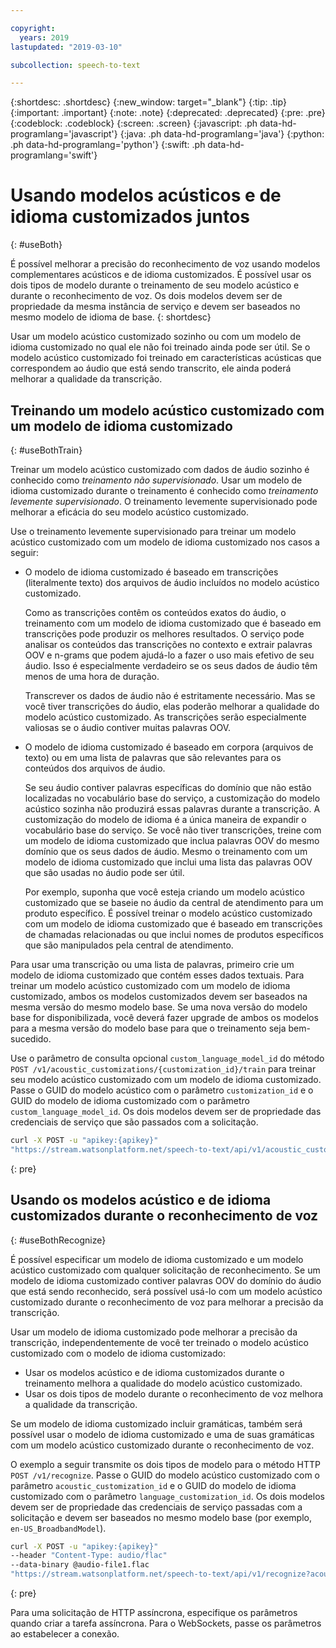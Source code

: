 ```yaml
---

copyright:
  years: 2019
lastupdated: "2019-03-10"

subcollection: speech-to-text

---
```


{:shortdesc: .shortdesc}
{:new_window: target="_blank"}
{:tip: .tip}
{:important: .important}
{:note: .note}
{:deprecated: .deprecated}
{:pre: .pre}
{:codeblock: .codeblock}
{:screen: .screen}
{:javascript: .ph data-hd-programlang='javascript'}
{:java: .ph data-hd-programlang='java'}
{:python: .ph data-hd-programlang='python'}
{:swift: .ph data-hd-programlang='swift'}

# Usando modelos acústicos e de idioma customizados juntos
{: #useBoth}

É possível melhorar a precisão do reconhecimento de voz usando modelos complementares acústicos e de idioma customizados. É possível usar os dois tipos de modelo durante o treinamento de seu modelo acústico e durante o reconhecimento de voz. Os dois modelos devem ser de propriedade da mesma instância de serviço e devem ser baseados no mesmo modelo de idioma de base.
{: shortdesc}

Usar um modelo acústico customizado sozinho ou com um modelo de idioma customizado no qual ele não foi treinado ainda pode ser útil. Se o modelo acústico customizado foi treinado em características acústicas que correspondem ao áudio que está sendo transcrito, ele ainda poderá melhorar a qualidade da transcrição.

## Treinando um modelo acústico customizado com um modelo de idioma customizado
{: #useBothTrain}

Treinar um modelo acústico customizado com dados de áudio sozinho é conhecido como *treinamento não supervisionado*. Usar um modelo de idioma customizado durante o treinamento é conhecido como *treinamento levemente supervisionado*. O treinamento levemente supervisionado pode melhorar a eficácia do seu modelo acústico customizado.

Use o treinamento levemente supervisionado para treinar um modelo acústico customizado com um modelo de idioma customizado nos casos a seguir:

-   O modelo de idioma customizado é baseado em transcrições (literalmente texto) dos arquivos de áudio incluídos no modelo acústico customizado.

    Como as transcrições contêm os conteúdos exatos do áudio, o treinamento com um modelo de idioma customizado que é baseado em transcrições pode produzir os melhores resultados. O serviço pode analisar os conteúdos das transcrições no contexto e extrair palavras OOV e n-grams que podem ajudá-lo a fazer o uso mais efetivo de seu áudio. Isso é especialmente verdadeiro se os seus dados de áudio têm menos de uma hora de duração.

    Transcrever os dados de áudio não é estritamente necessário. Mas se você tiver transcrições do áudio, elas poderão melhorar a qualidade do modelo acústico customizado. As transcrições serão especialmente valiosas se o áudio contiver muitas palavras OOV.
-   O modelo de idioma customizado é baseado em corpora (arquivos de texto) ou em uma lista de palavras que são relevantes para os conteúdos dos arquivos de áudio.

    Se seu áudio contiver palavras específicas do domínio que não estão localizadas no vocabulário base do serviço, a customização do modelo acústico sozinha não produzirá essas palavras durante a transcrição. A customização do modelo de idioma é a única maneira de expandir o vocabulário base do serviço. Se você não tiver transcrições, treine com um modelo de idioma customizado que inclua palavras OOV do mesmo domínio que os seus dados de áudio. Mesmo o treinamento com um modelo de idioma customizado que inclui uma lista das palavras OOV que são usadas no áudio pode ser útil.

    Por exemplo, suponha que você esteja criando um modelo acústico customizado que se baseie no áudio da central de atendimento para um produto específico. É possível treinar o modelo acústico customizado com um modelo de idioma customizado que é baseado em transcrições de chamadas relacionadas ou que inclui nomes de produtos específicos que são manipulados pela central de atendimento.

Para usar uma transcrição ou uma lista de palavras, primeiro crie um modelo de idioma customizado que contém esses dados textuais. Para treinar um modelo acústico customizado com um modelo de idioma customizado, ambos os modelos customizados devem ser baseados na mesma versão do mesmo modelo base. Se uma nova versão do modelo base for disponibilizada, você deverá fazer upgrade de ambos os modelos para a mesma versão do modelo base para que o treinamento seja bem-sucedido.

Use o parâmetro de consulta opcional `custom_language_model_id` do método `POST /v1/acoustic_customizations/{customization_id}/train` para treinar seu modelo acústico customizado com um modelo de idioma customizado. Passe o GUID do modelo acústico com o parâmetro `customization_id` e o GUID do modelo de idioma customizado com o parâmetro `custom_language_model_id`. Os dois modelos devem ser de propriedade das credenciais de serviço que são passados com a solicitação.

```bash
curl -X POST -u "apikey:{apikey}"
"https://stream.watsonplatform.net/speech-to-text/api/v1/acoustic_customizations/{customization_id}/train?custom_language_model_id={customization_id}"
```
{: pre}

## Usando os modelos acústico e de idioma customizados durante o reconhecimento de voz
{: #useBothRecognize}

É possível especificar um modelo de idioma customizado e um modelo acústico customizado com qualquer solicitação de reconhecimento. Se um modelo de idioma customizado contiver palavras OOV do domínio do áudio que está sendo reconhecido, será possível usá-lo com um modelo acústico customizado durante o reconhecimento de voz para melhorar a precisão da transcrição.

Usar um modelo de idioma customizado pode melhorar a precisão da transcrição, independentemente de você ter treinado o modelo acústico customizado com o modelo de idioma customizado:

-   Usar os modelos acústico e de idioma customizados durante o treinamento melhora a qualidade do modelo acústico customizado.
-   Usar os dois tipos de modelo durante o reconhecimento de voz melhora a qualidade da transcrição.

Se um modelo de idioma customizado incluir gramáticas, também será possível usar o modelo de idioma customizado e uma de suas gramáticas com um modelo acústico customizado durante o reconhecimento de voz.

O exemplo a seguir transmite os dois tipos de modelo para o método HTTP `POST /v1/recognize`. Passe o GUID do modelo acústico customizado com o parâmetro `acoustic_customization_id` e o GUID do modelo de idioma customizado com o parâmetro `language_customization_id`. Os dois modelos devem ser de propriedade das credenciais de serviço passadas com a solicitação e devem ser baseados no mesmo modelo base (por exemplo, `en-US_BroadbandModel`).

```bash
curl -X POST -u "apikey:{apikey}"
--header "Content-Type: audio/flac"
--data-binary @audio-file1.flac
"https://stream.watsonplatform.net/speech-to-text/api/v1/recognize?acoustic_customization_id={customization_id}&language_customization_id={customization_id}"
```
{: pre}

Para uma solicitação de HTTP assíncrona, especifique os parâmetros quando criar a tarefa assíncrona. Para o WebSockets, passe os parâmetros ao estabelecer a conexão.
